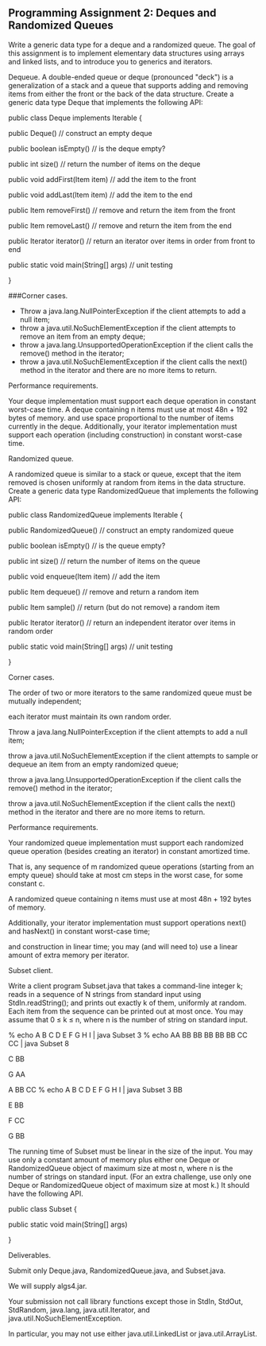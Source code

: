 Programming Assignment 2: Deques and Randomized Queues
------------------------------------------------------

Write a generic data type for a deque and a randomized queue. The goal of this assignment is to implement elementary data structures using arrays and linked lists, and to introduce you to generics and iterators.

Dequeue. A double-ended queue or deque (pronounced "deck") is a generalization of a stack and a queue that supports adding and removing items from either the front or the back of the data structure. Create a generic data type Deque that implements the following API:

public class Deque<Item> implements Iterable<Item> {

   public Deque()                           // construct an empty deque
   
   public boolean isEmpty()                 // is the deque empty?
   
   public int size()                        // return the number of items on the deque
   
   public void addFirst(Item item)          // add the item to the front
   
   public void addLast(Item item)           // add the item to the end
   
   public Item removeFirst()                // remove and return the item from the front
   
   public Item removeLast()                 // remove and return the item from the end
   
   public Iterator<Item> iterator()         // return an iterator over items in order from front to end
   
   public static void main(String[] args)   // unit testing
   
}

###Corner cases. 

* Throw a java.lang.NullPointerException if the client attempts to add a null item; 
* throw a java.util.NoSuchElementException if the client attempts to remove an item from an empty deque; 
* throw a java.lang.UnsupportedOperationException if the client calls the remove() method in the iterator; 
* throw a java.util.NoSuchElementException if the client calls the next() method in the iterator and there are no more items to return.

Performance requirements.   

Your deque implementation must support each deque operation in constant worst-case time. A deque containing n items must use at most 48n + 192 bytes of memory. and use space proportional to the number of items currently in the deque. Additionally, your iterator implementation must support each operation (including construction) in constant worst-case time.

Randomized queue. 

A randomized queue is similar to a stack or queue, except that the item removed is chosen uniformly at random from items in the data structure. Create a generic data type RandomizedQueue that implements the following API:

public class RandomizedQueue<Item> implements Iterable<Item> {

   public RandomizedQueue()                 // construct an empty randomized queue

   public boolean isEmpty()                 // is the queue empty?

   public int size()                        // return the number of items on the queue

   public void enqueue(Item item)           // add the item

   public Item dequeue()                    // remove and return a random item

   public Item sample()                     // return (but do not remove) a random item

   public Iterator<Item> iterator()         // return an independent iterator over items in random order

   public static void main(String[] args)   // unit testing

}

Corner cases. 

The order of two or more iterators to the same randomized queue must be mutually independent; 

each iterator must maintain its own random order. 

Throw a java.lang.NullPointerException if the client attempts to add a null item; 

throw a java.util.NoSuchElementException if the client attempts to sample or dequeue an item from an empty randomized queue; 

throw a java.lang.UnsupportedOperationException if the client calls the remove() method in the iterator; 

throw a java.util.NoSuchElementException if the client calls the next() method in the iterator and there are no more items to return.

Performance requirements. 


Your randomized queue implementation must support each randomized queue operation (besides creating an iterator) in constant amortized time. 

That is, any sequence of m randomized queue operations (starting from an empty queue) should take at most cm steps in the worst case, for some constant c. 

A randomized queue containing n items must use at most 48n + 192 bytes of memory. 

Additionally, your iterator implementation must support operations next() and hasNext() in constant worst-case time; 

and construction in linear time; you may (and will need to) use a linear amount of extra memory per iterator.

Subset client. 

Write a client program Subset.java that takes a command-line integer k; reads in a sequence of N strings from standard input using StdIn.readString(); and prints out exactly k of them, uniformly at random. Each item from the sequence can be printed out at most once. You may assume that 0 ≤ k ≤ n, where n is the number of string on standard input.

% echo A B C D E F G H I | java Subset 3       % echo AA BB BB BB BB BB CC CC | java Subset 8

C                                              BB

G                                              AA

A                                              BB
                                               CC
% echo A B C D E F G H I | java Subset 3       BB

E                                              BB

F                                              CC

G                                              BB

The running time of Subset must be linear in the size of the input. You may use only a constant amount of memory plus either one Deque or RandomizedQueue object of maximum size at most n, where n is the number of strings on standard input. (For an extra challenge, use only one Deque or RandomizedQueue object of maximum size at most k.) It should have the following API.

public class Subset {

   public static void main(String[] args)

}

Deliverables. 

Submit only Deque.java, RandomizedQueue.java, and Subset.java. 

We will supply algs4.jar. 

Your submission not call library functions except those in StdIn, StdOut, StdRandom, java.lang, java.util.Iterator, and java.util.NoSuchElementException. 

In particular, you may not use either java.util.LinkedList or java.util.ArrayList.